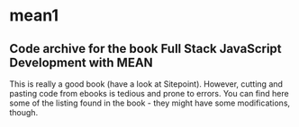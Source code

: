 mean1
=====
Code archive for the book Full Stack JavaScript Development with MEAN
---------------------------------------------------------------------

This is really a good book (have a look at Sitepoint). However, cutting and pasting code from ebooks is tedious and prone to errors. 
You can find here some of the listing found in the book - they might have some modifications, though.



